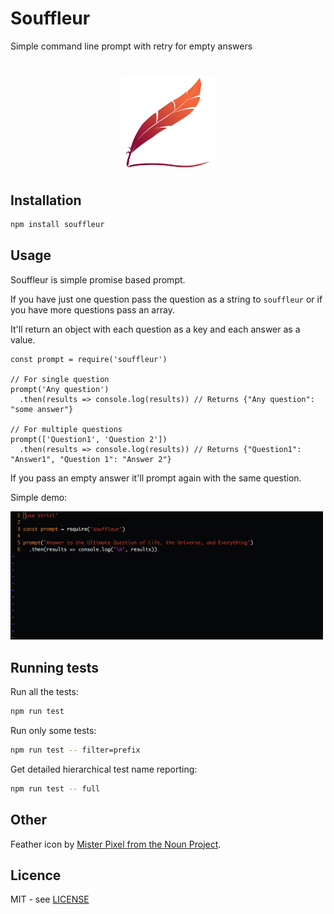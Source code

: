 # Souffleur
Simple command line prompt with retry for empty answers

<h1 align="center">
  <img width="150" src="souffleur.png" alt="souffleur">
  <br>
</h1>

## Installation

```bash
npm install souffleur
```

## Usage

Souffleur is simple promise based prompt.

If you have just one question pass the question as a string to `souffleur` or if you have more questions pass an array.

It'll return an object with each question as a key and each answer as a value.

```
const prompt = require('souffleur')

// For single question
prompt('Any question')
  .then(results => console.log(results)) // Returns {"Any question": "some answer"}
  
// For multiple questions
prompt(['Question1', 'Question 2'])
  .then(results => console.log(results)) // Returns {"Question1": "Answer1", "Question 1": "Answer 2"}
```
If you pass an empty answer it'll prompt again with the same question.

Simple demo:

<img width="500" src="demo.gif" alt="demo">

## Running tests

Run all the tests:

```bash
npm run test
```

Run only some tests:

```bash
npm run test -- filter=prefix
```

Get detailed hierarchical test name reporting:

```bash
npm run test -- full
```

## Other

Feather icon by [Mister Pixel from the Noun Project](https://thenounproject.com/MisterPixel/).

## Licence

MIT - see [LICENSE](LICENSE)
